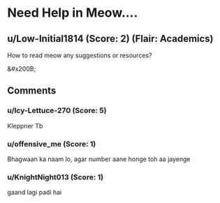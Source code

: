 # Need Help in Meow....
## u/Low-Initial1814 (Score: 2) (Flair: Academics)
How to read meow any suggestions or resources?

&amp;#x200B;


## Comments

### u/Icy-Lettuce-270 (Score: 5)
Kleppner Tb


### u/offensive_me (Score: 1)
Bhagwaan ka naam lo, agar number aane honge toh aa jayenge


### u/KnightNight013 (Score: 1)
gaand lagi padi hai




